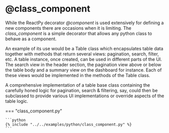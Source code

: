 # @class_component

While the ReactPy decorator *@component* is used extensively for defining a 
new components there are occasions when it is limiting. The *class_component* 
is a simple decorator that allows any python class to behave as a component. 

An example of its use would be a Table class which encapsulates table data
together with methods that return several views: pagination, 
search, filter, etc. A table instance, once created, can be used in different
parts of the UI. The search view in the header section, the pagination view 
above or below the table body and a summary view on the 
dashboard for instance. Each of these views would be implemented in the methods of the 
Table class.

A comprehensive implementation of a table base class containing the carefully 
honed logic for pagination, search & filtering, say, could then be subclassed to
provide various UI implementations or override aspects of the table logic.

=== "class_component.py"

    ```python
    {% include "../../examples/python/class_component.py" %}
    ```
